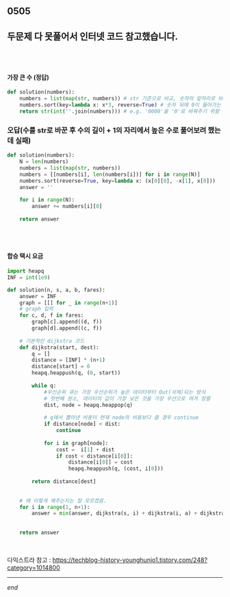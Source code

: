 ## 0505

## 두문제 다 못풀어서 인터넷 코드 참고했습니다.

<br>

<br>

#### 가장 큰 수 (정답)

```python
def solution(numbers): 
    numbers = list(map(str, numbers)) # str 기준으로 비교, 숫자의 앞자리로 비교하기 위함 
    numbers.sort(key=lambda x: x*3, reverse=True) # 숫자 뒤에 0이 들어가는 경우 순서를 뒤로하기 위함 
    return str(int(''.join(numbers))) # e.g. '0000'을 '0'로 바꿔주기 위함
```



### 오답(수를 str로 바꾼 후 수의 길이 + 1의 자리에서 높은 수로 풀어보려 했는데 실패)

```python
def solution(numbers):
    N = len(numbers)
    numbers = list(map(str, numbers))
    numbers = [[numbers[i], len(numbers[i])] for i in range(N)]
    numbers.sort(reverse=True, key=lambda x: (x[0][0], -x[1], x[0]))
    answer = ''
    
    for i in range(N):
        answer += numbers[i][0]
    
    return answer
```





<br>

<br>

#### 합승 택시 요금

```python
import heapq
INF = int(1e9)

def solution(n, s, a, b, fares):
    answer = INF
    graph = [[] for _ in range(n+1)]
    # graph 입력
    for c, d, f in fares:
        graph[c].append((d, f))
        graph[d].append((c, f))
    
    # 기본적인 dijkstra 코드
    def dijkstra(start, dest):
        q = []
        distance = [INF] * (n+1)
        distance[start] = 0
        heapq.heappush(q, (0, start))
        
        while q:
            #우선순위 큐는 가장 우선순위가 높은 데이터부터 Out(삭제)되는 방식
            # 첫번째 원소, 데이터의 값이 가장 낮은 것을 가장 우선으로 여겨 정렬
            dist, node = heapq.heappop(q)
            
            # q에서 뽑아낸 비용이 현재 node의 비용보다 클 경우 continue 
            if distance[node] < dist:            
                continue
            
            for i in graph[node]:
                cost =  i[1] + dist
                if cost < distance[i[0]]:
                    distance[i[0]] = cost
                    heapq.heappush(q, (cost, i[0]))
        
        return distance[dest]
    
    
    # 왜 이렇게 해주는지는 잘 모르겠음.
    for i in range(1, n+1):
        answer = min(answer, dijkstra(s, i) + dijkstra(i, a) + dijkstra(i, b))
    
    
    return answer
```

<br>

다익스트라 참고 : 	https://techblog-history-younghunjo1.tistory.com/248?category=1014800

---

*end*